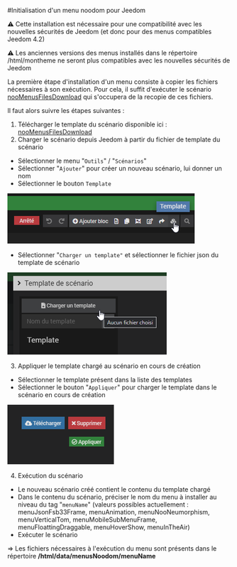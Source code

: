 #Initialisation d'un menu noodom pour Jeedom

:warning: Cette installation est nécessaire pour une compatibilité avec les nouvelles sécurités de Jeedom (et donc pour des menus compatibles Jeedom 4.2)

:warning: Les anciennes versions des menus installés dans le répertoire /html/montheme ne seront plus compatibles avec les nouvelles sécurités de Jeedom

La première étape d'installation d'un menu consiste à copier les fichiers nécessaires à son exécution.
Pour cela, il suffit d'exécuter le scénario [nooMenusFilesDownload](nooMenusFilesDownload.json) qui s'occupera de la recopie de ces fichiers.

Il faut alors suivre les étapes suivantes :

1. Télécharger le template du scénario disponible ici : [nooMenusFilesDownload](nooMenusFilesDownload.json)
2. Charger le scénario depuis Jeedom à partir du fichier de template du scénario

  - Sélectionner le menu "`Outils`" / "`Scénarios`"
  - Sélectionner "`Ajouter`" pour créer un nouveau scénario, lui donner un nom
  - Sélectionner le bouton `Template`

  ![template button](./installation/doc/images/templateButton.png)

  - Sélectionner "`Charger un template"` et sélectionner le fichier json du template de scénario

  ![load template](./installation/doc/images/templateLoad.png)

3. Appliquer le template chargé au scénario en cours de création

  - Sélectionner le template présent dans la liste des templates
  - Sélectionner le bouton "`Appliquer`" pour charger le template dans le scénario en cours de création

  ![apply template](./installation/doc/images/templateApply.png)

4. Exécution du scénario
  - Le nouveau scénario créé contient le contenu du template chargé
  - Dans le contenu du scénario, préciser le nom du menu à installer au niveau du tag "`menuName`" 
    (valeurs possibles actuellement : menuJsonFsb33Frame, menuAnimation, menuNooNeumorphism, menuVerticalTom, menuMobileSubMenuFrame, menuFloattingDraggable, menuHoverShow, menuInTheAir)
  - Exécuter le scénario


=> Les fichiers nécessaires à l'exécution du menu sont présents dans le répertoire **/html/data/menusNoodom/menuName**
